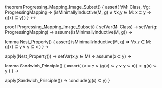 theorem Progressing_Mapping_Image_Subset() {
  assert(
    ∀M: Class, ∀g: ProgressingMapping ⇒
    (isMinimallyInductive(M, g) ∧
     ∀x,y ∈ M: x ⊂ y ⇒ g(x) ⊆ y)
  )
} ↔

proof Progressing_Mapping_Image_Subset() {
  setVar(M: Class) →
  setVar(g: ProgressingMapping) →
  assume(isMinimallyInductive(M, g)) →
  
  lemma Nest_Property() {
    assert(
      isMinimallyInductive(M, g) ⇒
      ∀x,y ∈ M: g(x) ⊆ y ∨ y ⊆ x
    )
  } →
  
  apply(Nest_Property()) →
  setVar(x,y ∈ M) →
  assume(x ⊂ y) →
  
  lemma Sandwich_Principle() {
    assert(
      (x ⊂ y ∧ (g(x) ⊆ y ∨ y ⊆ x)) ⇒
      g(x) ⊆ y
    )
  } →
  
  apply(Sandwich_Principle()) →
  conclude(g(x) ⊆ y)
}